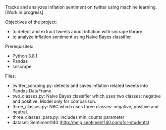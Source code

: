 Tracks and analyzes inflation sentiment on twitter using machine learning. [Work in progress].

Objectives of the project:
- to detect and extract tweets about inflation with sncrape library
- to analyze inflation sentiment using Naive Bayes classifier

Prerequisites:
- Python 3.8.1
- Pandas
- snscrape

Files:
- twitter_scraping.py: detects and saves inflation related tweets into Pandas DataFrame.
- two_classes.py: Naive Bayes classifier which uses two classes: negative and positive. Model only for comparison.
- three_classes.py: NBC which uses three classes: negative, positive and neutral.
- three_classes_para.py: includes min_counts parameter
- dataset: Sentiment140 (http://help.sentiment140.com/for-students)
